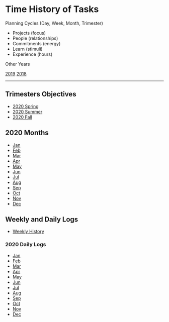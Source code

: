 # Time History of Tasks

Planning Cycles (Day, Week, Month, Trimester)

* Projects (focus)
* People (relationships)
* Commitments (energy)
* Learn (stimuli)
* Experience (hours)

Other Years

[2019](../2019)
[2018](../2018)

---


## Trimesters Objectives

* [2020 Spring](/info/history/2020/2020-Spring)
* [2020 Summer](/info/history/2020/2020-Summer)
* [2020 Fall](/info/history/2020/2020-Fall)


## 2020 Months

* [Jan](months/2020-01)
* [Feb](months/2020-02)
* [Mar](months/2020-03)
* [Apr](months/2020-04)
* [May](months/2020-05)
* [Jun](months/2020-06)
* [Jul](months/2020-07)
* [Aug](months/2020-08)
* [Sep](months/2020-09)
* [Oct](months/2020-10)
* [Nov](months/2020-11)
* [Dec](months/2020-12)


## Weekly and Daily Logs

* [Weekly History](months/weeks)

### 2020 Daily Logs

* [Jan](01)
* [Feb](02)
* [Mar](03)
* [Apr](04)
* [May](05)
* [Jun](06)
* [Jul](07)
* [Aug](08)
* [Sep](09)
* [Oct](10)
* [Nov](11)
* [Dec](12)
